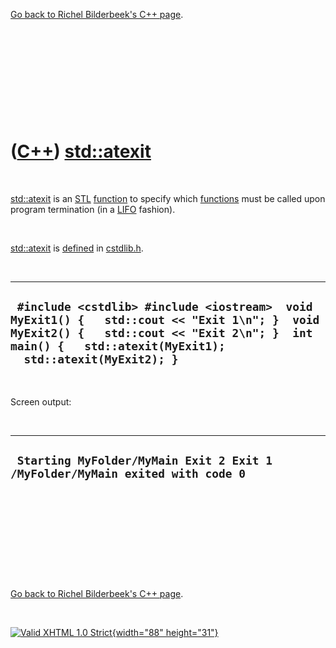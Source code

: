 

[Go back to Richel Bilderbeek's C++ page](Cpp.htm).

 

 

 

 

 

([C++](Cpp.htm)) [std::atexit](CppAtexit.htm)
=============================================

 

[std::atexit](CppAtexit.htm) is an [STL](CppStl.htm)
[function](CppFunction.htm) to specify which
[functions](CppFunction.htm) must be called upon program termination (in
a [LIFO](http://en.wikipedia.org/wiki/LIFO_%28computing%29) fashion).

 

[std::atexit](CppAtexit.htm) is [defined](CppDefinition.htm) in
[cstdlib.h](CppCstdlibH.htm).

 

  ---------------------------------------------------------------------------------------------------------------------------------------------------------------------------------------------------------
  ` #include <cstdlib> #include <iostream>  void MyExit1() {   std::cout << "Exit 1\n"; }  void MyExit2() {   std::cout << "Exit 2\n"; }  int main() {   std::atexit(MyExit1);   std::atexit(MyExit2); }`
  ---------------------------------------------------------------------------------------------------------------------------------------------------------------------------------------------------------

 

Screen output:

 

  -------------------------------------------------------------------------------
  ` Starting MyFolder/MyMain Exit 2 Exit 1 /MyFolder/MyMain exited with code 0`
  -------------------------------------------------------------------------------

 

 

 

 

 

[Go back to Richel Bilderbeek's C++ page](Cpp.htm).



 

[![Valid XHTML 1.0 Strict](valid-xhtml10.png){width="88"
height="31"}](http://validator.w3.org/check?uri=referer)

